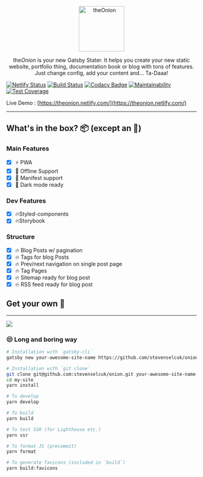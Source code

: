 <p align="center">
  <a href="https://github.com/stevenselcuk/onion">
    <img
      src="https://i.imgur.com/LKckQpu.png"
      height="120"
      alt="theOnion"
      title="Onion the Gatsby Starter"
    />
  </a>
</p>

<p align="center">
   the<em>Onion</em> is your new Gatsby Stater. It helps you create your new static website, portfolio thing, documentation book or blog with tons of features. Just change config, add your content and... Ta-Daaa! 
</p>


[![Netlify Status](https://api.netlify.com/api/v1/badges/4e347905-c914-4073-80e7-266ae7a6a10a/deploy-status)](https://app.netlify.com/sites/theonion/deploys) [![Build Status](https://travis-ci.org/stevenselcuk/onion.svg?branch=master)](https://travis-ci.org/stevenselcuk/onion) [![Codacy Badge](https://api.codacy.com/project/badge/Grade/8b0835e049754e8fb92eb677b6383bd7)](https://www.codacy.com/manual/stevenjselcuk/onion?utm_source=github.com&amp;utm_medium=referral&amp;utm_content=stevenselcuk/onion&amp;utm_campaign=Badge_Grade) [![Maintainability](https://api.codeclimate.com/v1/badges/d1f98960e51cf320839b/maintainability)](https://codeclimate.com/github/stevenselcuk/onion/maintainability) [![Test Coverage](https://api.codeclimate.com/v1/badges/d1f98960e51cf320839b/test_coverage)](https://codeclimate.com/github/stevenselcuk/onion/test_coverage)

Live Demo : [https://theonion.netlify.com/](https://theonion.netlify.com/)
***
## What's in the box? 📦 (except an 🧅)

### Main Features

- [X] ⚡️ PWA
- [X] 🔌 Offline Support
- [X] 🤖 Manifest support
- [X] 🎨 Dark mode ready

### Dev Features
- [X] 🔥Styled-components
- [X] 🔥Storybook

### Structure
- [X] 🔥 Blog Posts w/ pagination
- [X] 🔥 Tags for blog Posts
- [X] 🔥 Prev/next navigation on single post page
- [X] 🔥 Tag Pages
- [X] 🔥 Sitemap ready for blog post
- [X] 🔥 RSS feed ready for blog post

## Get your own 🧅
***

[![](https://www.netlify.com/img/deploy/button.svg)](https://app.netlify.com/start/deploy?repository=https://github.com/stevenselcuk/onion)



### 😒 Long and boring way

```bash
# Installation with `gatsby-cli`
gatsby new your-awesome-site-name https://github.com/stevenselcuk/onion

# Installation with `git clone`
git clone git@github.com:stevenselcuk/onion.git your-awesome-site-name
cd my-site
yarn install

# To develop
yarn develop

# To build
yarn build

# To test SSR (for Lighthouse etc.)
yarn ssr

# To format JS (precommit)
yarn format

# To generate favicons (included in `build`)
yarn build:favicons
```
